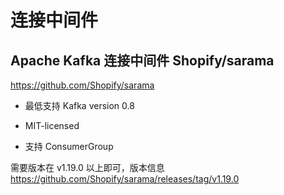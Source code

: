 # 连接中间件

## Apache Kafka 连接中间件 Shopify/sarama

https://github.com/Shopify/sarama

- 最低支持 Kafka version 0.8
- MIT-licensed

- 支持 ConsumerGroup

需要版本在 v1.19.0 以上即可，版本信息
https://github.com/Shopify/sarama/releases/tag/v1.19.0